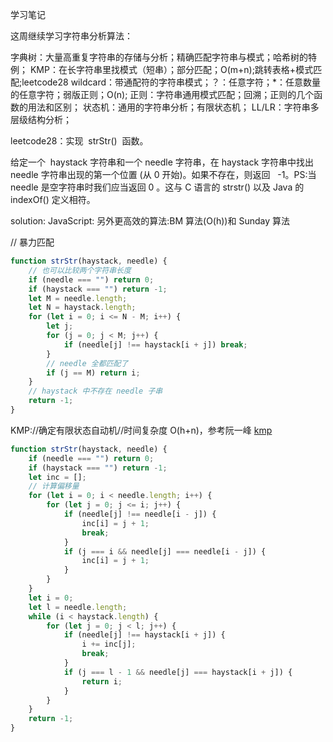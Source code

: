 <!--
 * @Author: Eric YangXinde
 * @Date: 2020-09-25 20:00:09
 * @LastModifiedBy: Eric YangXinde
 * @LastEditTime: 2020-11-01 20:07:16
 * @Description:
-->

学习笔记

这周继续学习字符串分析算法：

字典树：大量高重复字符串的存储与分析；精确匹配字符串与模式；哈希树的特例；
KMP：在长字符串里找模式（短串）；部分匹配；O(m+n);跳转表格+模式匹配;leetcode28
wildcard：带通配符的字符串模式；？：任意字符；\*：任意数量的任意字符；弱版正则；O(n);
正则：字符串通用模式匹配；回溯；正则的几个函数的用法和区别；
状态机：通用的字符串分析；有限状态机；
LL/LR：字符串多层级结构分析；

leetcode28：实现  strStr()  函数。

给定一个  haystack 字符串和一个 needle 字符串，在 haystack 字符串中找出 needle 字符串出现的第一个位置 (从 0 开始)。如果不存在，则返回   -1。PS:当 needle 是空字符串时我们应当返回 0 。这与 C 语言的 strstr() 以及 Java 的 indexOf() 定义相符。

solution: JavaScript: 另外更高效的算法:BM 算法(O(h))和 Sunday 算法

// 暴力匹配

```js
function strStr(haystack, needle) {
	// 也可以比较两个字符串长度
	if (needle === "") return 0;
	if (haystack === "") return -1;
	let M = needle.length;
	let N = haystack.length;
	for (let i = 0; i <= N - M; i++) {
		let j;
		for (j = 0; j < M; j++) {
			if (needle[j] !== haystack[i + j]) break;
		}
		// needle 全都匹配了
		if (j == M) return i;
	}
	// haystack 中不存在 needle 子串
	return -1;
}
```

KMP://确定有限状态自动机//时间复杂度 O(h+n)，参考阮一峰 [kmp](https://www.ruanyifeng.com/blog/2013/05/Knuth%E2%80%93Morris%E2%80%93Pratt_algorithm.html)

```js
function strStr(haystack, needle) {
	if (needle === "") return 0;
	if (haystack === "") return -1;
	let inc = [];
	// 计算偏移量
	for (let i = 0; i < needle.length; i++) {
		for (let j = 0; j <= i; j++) {
			if (needle[j] !== needle[i - j]) {
				inc[i] = j + 1;
				break;
			}
			if (j === i && needle[j] === needle[i - j]) {
				inc[i] = j + 1;
			}
		}
	}
	let i = 0;
	let l = needle.length;
	while (i < haystack.length) {
		for (let j = 0; j < l; j++) {
			if (needle[j] !== haystack[i + j]) {
				i += inc[j];
				break;
			}
			if (j === l - 1 && needle[j] === haystack[i + j]) {
				return i;
			}
		}
	}
	return -1;
}
```
